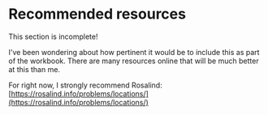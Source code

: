 # Recommended resources

This section is incomplete!

I've been wondering about how pertinent it would be to include this as part of the workbook. There are many resources online that will be much better at this than me.



For right now, I strongly recommend Rosalind: [https://rosalind.info/problems/locations/](https://rosalind.info/problems/locations/)
